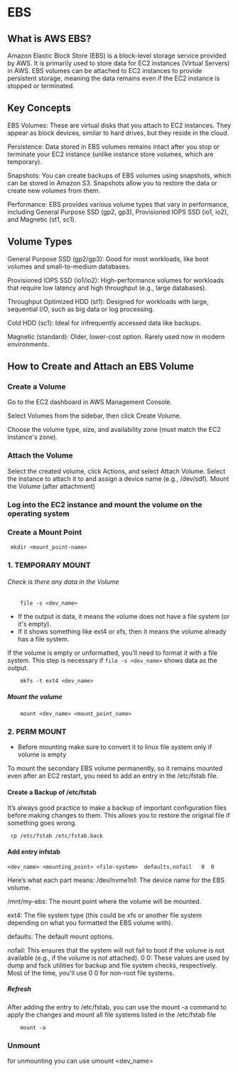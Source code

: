 # EBS

## What is AWS EBS?
Amazon Elastic Block Store (EBS) is a block-level storage service provided by AWS.
It is primarily used to store data for EC2 instances (Virtual Servers) in AWS. EBS volumes can be attached to EC2 instances to provide persistent storage, meaning the data remains even if the EC2 instance is stopped or terminated.

## Key Concepts
EBS Volumes: These are virtual disks that you attach to EC2 instances. They appear as block devices, similar to hard drives, but they reside in the cloud.

Persistence: Data stored in EBS volumes remains intact after you stop or terminate your EC2 instance (unlike instance store volumes, which are temporary).

Snapshots: You can create backups of EBS volumes using snapshots, which can be stored in Amazon S3. Snapshots allow you to restore the data or create new volumes from them.

Performance: EBS provides various volume types that vary in performance, including General Purpose SSD (gp2, gp3), Provisioned IOPS SSD (io1, io2), and Magnetic (st1, sc1).

## Volume Types
General Purpose SSD (gp2/gp3): Good for most workloads, like boot volumes and small-to-medium databases.

Provisioned IOPS SSD (io1/io2): High-performance volumes for workloads that require low latency and high throughput (e.g., large databases).

Throughput Optimized HDD (st1): Designed for workloads with large, sequential I/O, such as big data or log processing.

Cold HDD (sc1): Ideal for infrequently accessed data like backups.

Magnetic (standard): Older, lower-cost option. Rarely used now in modern environments.

## How to Create and Attach an EBS Volume
### Create a Volume

Go to the EC2 dashboard in AWS Management Console.

Select Volumes from the sidebar, then click Create Volume.

Choose the volume type, size, and availability zone (must match the EC2 instance's zone).

### Attach the Volume

Select the created volume, click Actions, and select Attach Volume.
Select the instance to attach it to and assign a device name (e.g., /dev/sdf).
Mount the Volume (after attachment)

### Log into the EC2 instance and mount the volume on the operating system

### Create a Mount Point
   
     mkdir <mount_point-name>

### 1. TEMPORARY MOUNT

###### Check is there any data in the Volume

        file -s <dev_name>

 - If the output is data, it means the volume does not have a file system (or it's empty).
 - If it shows something like ext4 or xfs, then it means the volume already has a file system.
       
If the volume is empty or unformatted, you'll need to format it with a file system. 
This step is necessary if ```file -s <dev_name>``` shows data as the output.
       
        mkfs -t ext4 <dev_name>

##### Mount the volume 

        mount <dev_name> <mount_point_name>

### 2. PERM MOUNT

 - Before mounting make sure to convert it to linux file system only if volume is empty
 
To mount the secondary EBS volume permanently, so it remains mounted even after an EC2 restart, you need to add an entry in the /etc/fstab file.

#### Create a Backup of /etc/fstab
It’s always good practice to make a backup of important configuration files before making changes to them. This allows you to restore the original file if something goes wrong.

     cp /etc/fstab /etc/fstab.back

#### Add entry infstab

    <dev_name> <mounting_point> <file-system>  defaults,nofail   0  0

Here’s what each part means:
/dev/nvme1n1: The device name for the EBS volume.

/mnt/my-ebs: The mount point where the volume will be mounted.

ext4: The file system type (this could be xfs or another file system depending on what you formatted the EBS volume with).

defaults: The default mount options.

nofail: This ensures that the system will not fail to boot if the volume is not available (e.g., if the volume is not attached).
0 0: These values are used by dump and fsck utilities for backup and file system checks, respectively. Most of the time, you'll use 0 0 for non-root file systems.



##### Refresh

After adding the entry to /etc/fstab, you can use the mount -a command to apply the changes and mount all file systems listed in the /etc/fstab file

        mount -a

### Unmount
for unmounting you can use
         umount <dev_name>


